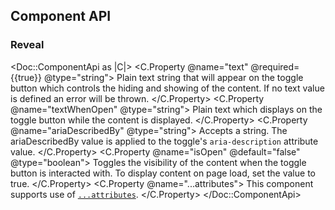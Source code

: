 ## Component API

### Reveal

<Doc::ComponentApi as |C|>
  <C.Property @name="text" @required={{true}} @type="string">
    Plain text string that will appear on the toggle button which controls the hiding and showing of the content. If no text value is defined an error will be thrown.
  </C.Property>
  <C.Property @name="textWhenOpen" @type="string">
    Plain text which displays on the toggle button while the content is displayed.
  </C.Property>
  <C.Property @name="ariaDescribedBy" @type="string">
    Accepts a string. The ariaDescribedBy value is applied to the toggle's `aria-description` attribute value.
  </C.Property>
  <C.Property @name="isOpen" @default="false" @type="boolean">
    Toggles the visibility of the content when the toggle button is interacted with. To display content on page load, set the value to true.
  </C.Property>
  <C.Property @name="...attributes">
    This component supports use of [`...attributes`](https://guides.emberjs.com/release/in-depth-topics/patterns-for-components/#toc_attribute-ordering).
  </C.Property>
</Doc::ComponentApi>
